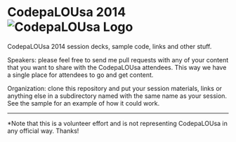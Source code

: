 CodepaLOUsa 2014  ![CodepaLOUsa Logo](http://codepalousa.com/templates/rt_entropy_j15/images/logo/style6/logo2.png)
============

CodepaLOUsa 2014 session decks, sample code, links and other stuff.

Speakers: please feel free to send me pull requests with any of your content that you want to share with the CodepaLOUsa attendees.  This way we have a single place for attendees to go and get content.

Organization: clone this repository and put your session materials, links or anything else in a subdirectory named with the same name as your session.  See the sample for an example of how it could work.

--- 

*Note that this is a volunteer effort and is not representing CodepaLOUsa in any official way. Thanks! 

